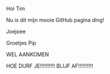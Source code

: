 Hoi Tim

Nu is dit mijn mooie GitHub pagina ding!

Joejoee

Groetjes Pip 

WEL AANKOMEN




HOE DURF JE!!!!!!!!!!
BLIJF AF!!!!!!!!!!

